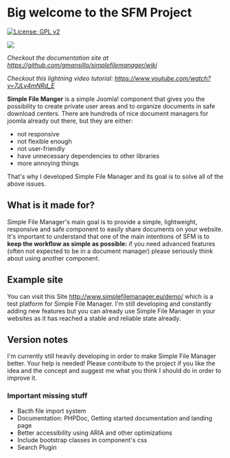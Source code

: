 # Big welcome to the SFM Project

[![License: GPL v2](https://img.shields.io/badge/License-GPL%20v2-blue.svg)](https://www.gnu.org/licenses/old-licenses/gpl-2.0.en.html)  

![](http://www.simplefilemanager.eu/img/backend-simple.gif)  

*Checkout the documentation site at https://github.com/gmansillo/simplefilemanager/wiki*  

*Checkout this lightning video tutorial: https://www.youtube.com/watch?v=7JLy4mNRd_E*   

**Simple File Manger** is a simple Joomla! component that gives you the possibility to create private user areas and to organize documents in safe download centers. There are hundreds of nice document managers for joomla already out there, but they are either:

-  not responsive
-  not flexible enough
-  not user-friendly
-  have unnecessary dependencies to other libraries
-  more annoying things

That's why I developed Simple File Manager and its goal is to solve all of the above issues.

## What is it made for?

Simple File Manager's main goal is to provide a simple, lightweight, responsive and safe component to easily share documents on your website. It's important to understand that one of the main intentions of SFM is to **keep the workflow as simple as possible:** if you need advanced features (often not expected to be in a document manager) please seriously think about using another component. 

## Example site

You can visit this Site http://www.simplefilemanager.eu/demo/ which is a test platform for Simple File Manager. I'm still developing and constantly adding new features but you can already use Simple File Manager in your websites as it has reached a stable and reliable state already.

## Version notes

I'm currently still heavily developing in order to make Simple File Manager better. Your help is needed! Please contribute to the project if you like the idea and the concept and suggest me what you think I should do in order to improve it.

### Important missing stuff

-  Bacth file import system
-  Documentation: PHPDoc, Getting started documentation and landing page
-  Better accessibility using ARIA and other optimizations
-  Include bootstrap classes in component's css
-  Search Plugin 
